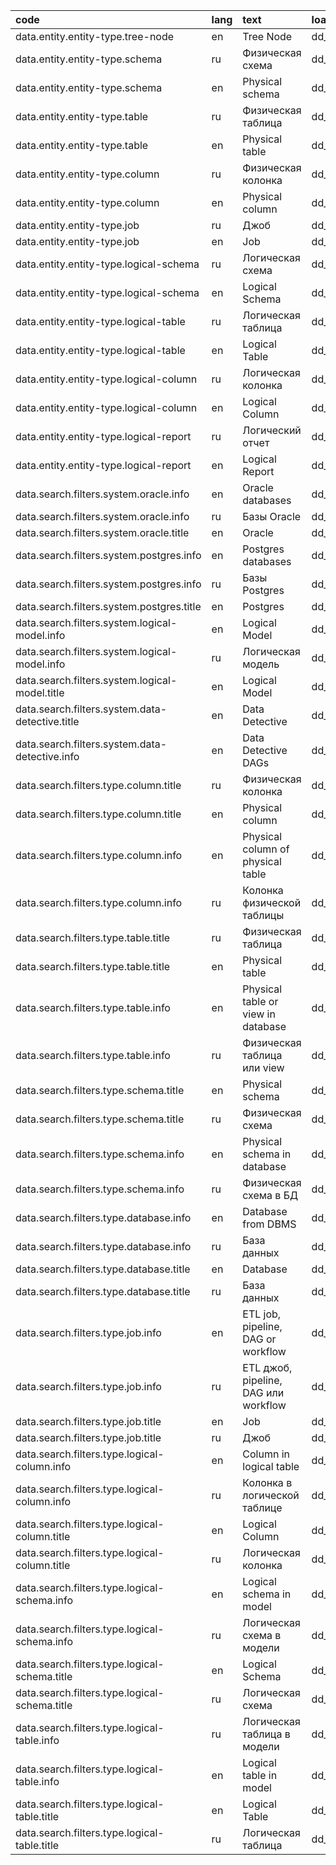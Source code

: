 | code                                            | lang   | text                                 | loaded_by               |
|:------------------------------------------------|:-------|:-------------------------------------|:------------------------|
| data.entity.entity-type.tree-node               | en     | Tree Node                            | dd_load_tuning_messages |
| data.entity.entity-type.schema                  | ru     | Физическая схема                     | dd_load_tuning_messages |
| data.entity.entity-type.schema                  | en     | Physical schema                      | dd_load_tuning_messages |
| data.entity.entity-type.table                   | ru     | Физическая таблица                   | dd_load_tuning_messages |
| data.entity.entity-type.table                   | en     | Physical table                       | dd_load_tuning_messages |
| data.entity.entity-type.column                  | ru     | Физическая колонка                   | dd_load_tuning_messages |
| data.entity.entity-type.column                  | en     | Physical column                      | dd_load_tuning_messages |
| data.entity.entity-type.job                     | ru     | Джоб                                 | dd_load_tuning_messages |
| data.entity.entity-type.job                     | en     | Job                                  | dd_load_tuning_messages |
| data.entity.entity-type.logical-schema          | ru     | Логическая схема                     | dd_load_tuning_messages |
| data.entity.entity-type.logical-schema          | en     | Logical Schema                       | dd_load_tuning_messages |
| data.entity.entity-type.logical-table           | ru     | Логическая таблица                   | dd_load_tuning_messages |
| data.entity.entity-type.logical-table           | en     | Logical Table                        | dd_load_tuning_messages |
| data.entity.entity-type.logical-column          | ru     | Логическая колонка                   | dd_load_tuning_messages |
| data.entity.entity-type.logical-column          | en     | Logical Column                       | dd_load_tuning_messages |
| data.entity.entity-type.logical-report          | ru     | Логический отчет                     | dd_load_tuning_messages |
| data.entity.entity-type.logical-report          | en     | Logical Report                       | dd_load_tuning_messages |
| data.search.filters.system.oracle.info          | en     | Oracle databases                     | dd_load_tuning_messages |
| data.search.filters.system.oracle.info          | ru     | Базы Oracle                          | dd_load_tuning_messages |
| data.search.filters.system.oracle.title         | en     | Oracle                               | dd_load_tuning_messages |
| data.search.filters.system.postgres.info        | en     | Postgres databases                   | dd_load_tuning_messages |
| data.search.filters.system.postgres.info        | ru     | Базы Postgres                        | dd_load_tuning_messages |
| data.search.filters.system.postgres.title       | en     | Postgres                             | dd_load_tuning_messages |
| data.search.filters.system.logical-model.info   | en     | Logical Model                        | dd_load_tuning_messages |
| data.search.filters.system.logical-model.info   | ru     | Логическая модель                    | dd_load_tuning_messages |
| data.search.filters.system.logical-model.title  | en     | Logical Model                        | dd_load_tuning_messages |
| data.search.filters.system.data-detective.title | en     | Data Detective                       | dd_load_tuning_messages |
| data.search.filters.system.data-detective.info  | en     | Data Detective DAGs                  | dd_load_tuning_messages |
| data.search.filters.type.column.title           | ru     | Физическая колонка                   | dd_load_tuning_messages |
| data.search.filters.type.column.title           | en     | Physical column                      | dd_load_tuning_messages |
| data.search.filters.type.column.info            | en     | Physical column of physical table    | dd_load_tuning_messages |
| data.search.filters.type.column.info            | ru     | Колонка физической таблицы           | dd_load_tuning_messages |
| data.search.filters.type.table.title            | ru     | Физическая таблица                   | dd_load_tuning_messages |
| data.search.filters.type.table.title            | en     | Physical table                       | dd_load_tuning_messages |
| data.search.filters.type.table.info             | en     | Physical table or view in database   | dd_load_tuning_messages |
| data.search.filters.type.table.info             | ru     | Физическая таблица или view          | dd_load_tuning_messages |
| data.search.filters.type.schema.title           | en     | Physical schema                      | dd_load_tuning_messages |
| data.search.filters.type.schema.title           | ru     | Физическая схема                     | dd_load_tuning_messages |
| data.search.filters.type.schema.info            | en     | Physical schema in database          | dd_load_tuning_messages |
| data.search.filters.type.schema.info            | ru     | Физическая схема в БД                | dd_load_tuning_messages |
| data.search.filters.type.database.info          | en     | Database from DBMS                   | dd_load_tuning_messages |
| data.search.filters.type.database.info          | ru     | База данных                          | dd_load_tuning_messages |
| data.search.filters.type.database.title         | en     | Database                             | dd_load_tuning_messages |
| data.search.filters.type.database.title         | ru     | База данных                          | dd_load_tuning_messages |
| data.search.filters.type.job.info               | en     | ETL job, pipeline, DAG or workflow   | dd_load_tuning_messages |
| data.search.filters.type.job.info               | ru     | ETL джоб, pipeline, DAG или workflow | dd_load_tuning_messages |
| data.search.filters.type.job.title              | en     | Job                                  | dd_load_tuning_messages |
| data.search.filters.type.job.title              | ru     | Джоб                                 | dd_load_tuning_messages |
| data.search.filters.type.logical-column.info    | en     | Column in logical table              | dd_load_tuning_messages |
| data.search.filters.type.logical-column.info    | ru     | Колонка в логической таблице         | dd_load_tuning_messages |
| data.search.filters.type.logical-column.title   | en     | Logical Column                       | dd_load_tuning_messages |
| data.search.filters.type.logical-column.title   | ru     | Логическая колонка                   | dd_load_tuning_messages |
| data.search.filters.type.logical-schema.info    | en     | Logical schema in model              | dd_load_tuning_messages |
| data.search.filters.type.logical-schema.info    | ru     | Логическая схема в модели            | dd_load_tuning_messages |
| data.search.filters.type.logical-schema.title   | en     | Logical Schema                       | dd_load_tuning_messages |
| data.search.filters.type.logical-schema.title   | ru     | Логическая схема                     | dd_load_tuning_messages |
| data.search.filters.type.logical-table.info     | ru     | Логическая таблица в модели          | dd_load_tuning_messages |
| data.search.filters.type.logical-table.info     | en     | Logical table in model               | dd_load_tuning_messages |
| data.search.filters.type.logical-table.title    | en     | Logical Table                        | dd_load_tuning_messages |
| data.search.filters.type.logical-table.title    | ru     | Логическая таблица                   | dd_load_tuning_messages |